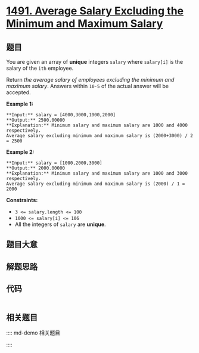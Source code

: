 # [1491. Average Salary Excluding the Minimum and Maximum Salary](https://leetcode.com/problems/average-salary-excluding-the-minimum-and-maximum-salary)

## 题目

You are given an array of **unique** integers `salary` where `salary[i]` is
the salary of the `ith` employee.

Return _the average salary of employees excluding the minimum and maximum
salary_. Answers within `10-5` of the actual answer will be accepted.



**Example 1:**

    
    
    **Input:** salary = [4000,3000,1000,2000]
    **Output:** 2500.00000
    **Explanation:** Minimum salary and maximum salary are 1000 and 4000 respectively.
    Average salary excluding minimum and maximum salary is (2000+3000) / 2 = 2500
    

**Example 2:**

    
    
    **Input:** salary = [1000,2000,3000]
    **Output:** 2000.00000
    **Explanation:** Minimum salary and maximum salary are 1000 and 3000 respectively.
    Average salary excluding minimum and maximum salary is (2000) / 1 = 2000
    



**Constraints:**

  * `3 <= salary.length <= 100`
  * `1000 <= salary[i] <= 106`
  * All the integers of `salary` are **unique**.


## 题目大意

## 解题思路

## 代码

```javascript

```

## 相关题目

:::: md-demo 相关题目

::::
